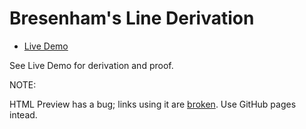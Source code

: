 # Bresenham's Line Derivation

* [Live Demo](https://michaelangel007.github.io/js_bresenham_line/)

See Live Demo for derivation and proof.

NOTE:

HTML Preview has a bug; links using it are [broken](http://htmlpreview.github.io/?https://raw.githubusercontent.com/Michaelangel007/js_bresenham_line/master/index.html). Use GitHub pages intead.
